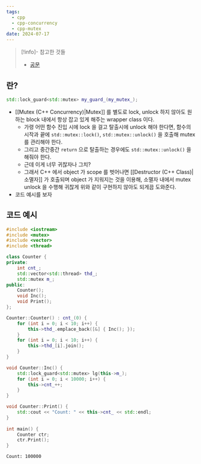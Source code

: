 ```yaml
---
tags:
  - cpp
  - cpp-concurrency
  - cpp-mutex
date: 2024-07-17
---
```

> [!info]- 참고한 것들
> - [공문](https://en.cppreference.com/w/cpp/thread/lock_guard)

## 란?

```cpp title="문법"
std::lock_guard<std::mutex> my_guard_(my_mutex_);
```

- [[Mutex (C++ Concurrency)|Mutex]] 를 별도로 lock, unlock 하지 않아도 원하는 block 내에서 항상 잡고 있게 해주는 wrapper class 이다.
	- 가령 어떤 함수 진입 시에 lock 을 걸고 탈출시에 unlock 해야 한다면, 함수의 시작과 끝에 `std::mutex::lock()`, `std::mutex::unlock()` 을 호출해 mutex 를 관리해야 한다.
	- 그리고 중간중간 `return` 으로 탈출하는 경우에도 `std::mutex::unlock()` 을 해줘야 한다.
	- 근데 이게 너무 귀찮자나 그치?
	- 그래서 C++ 에서 object 가 scope 를 벗어나면 [[Destructor (C++ Class)|소멸자]] 가 호출되며 object 가 지워지는 것을 이용해, 소멸자 내에서 mutex unlock 을 수행해 귀찮게 위와 같이 구현하지 않아도 되게끔 도와준다.
- 코드 예시를 보자

## 코드 예시

```cpp {27}
#include <iostream>
#include <mutex>
#include <vector>
#include <thread>

class Counter {
private:
	int cnt_;
	std::vector<std::thread> thd_;
	std::mutex m_;
public:
	Counter();
	void Inc();
	void Print();
};

Counter::Counter() : cnt_(0) {
	for (int i = 0; i < 10; i++) {
		this->thd_.emplace_back([&] { Inc(); });
	}
	for (int i = 0; i < 10; i++) {
		this->thd_[i].join();
	}
}

void Counter::Inc() {
	std::lock_guard<std::mutex> lg(this->m_);
	for (int i = 0; i < 10000; i++) {
		this->cnt_++;
	}
}

void Counter::Print() {
	std::cout << "Count: " << this->cnt_ << std::endl;
}
 
int main() {
	Counter ctr;
	ctr.Print();
}
```

```
Count: 100000
```
